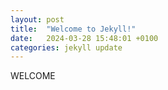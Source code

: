 ```yaml
---
layout: post
title:  "Welcome to Jekyll!"
date:   2024-03-28 15:48:01 +0100
categories: jekyll update
---
```

WELCOME